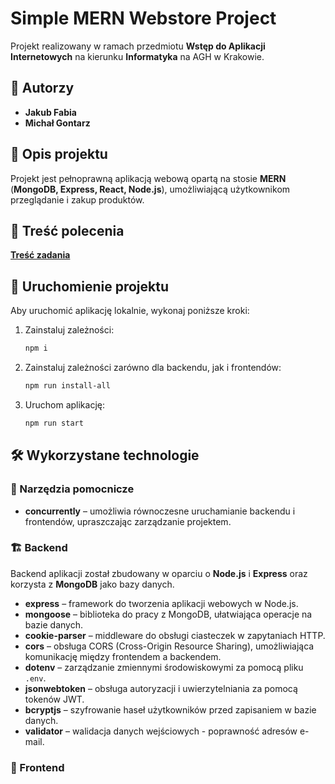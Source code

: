 # Simple MERN Webstore Project

Projekt realizowany w ramach przedmiotu **Wstęp do Aplikacji Internetowych** na kierunku **Informatyka** na AGH w Krakowie.

## 📌 Autorzy

- **Jakub Fabia**
- **Michał Gontarz**

## 📖 Opis projektu

Projekt jest pełnoprawną aplikacją webową opartą na stosie **MERN** (**MongoDB, Express, React, Node.js**), umożliwiającą użytkownikom przeglądanie i zakup produktów.

## 📜 Treść polecenia

[**Treść zadania**](/)

## 🚀 Uruchomienie projektu

Aby uruchomić aplikację lokalnie, wykonaj poniższe kroki:

1. Zainstaluj zależności:
   ```bash
   npm i
   ```
2. Zainstaluj zależności zarówno dla backendu, jak i frontendów:
    ```bash
    npm run install-all
    ```
3. Uruchom aplikację:
    ```bash
    npm run start
    ```

## 🛠 Wykorzystane technologie

### 📌 Narzędzia pomocnicze

- **concurrently** – umożliwia równoczesne uruchamianie backendu i frontendów, upraszczając zarządzanie projektem.

### 🏗 Backend

Backend aplikacji został zbudowany w oparciu o **Node.js** i **Express** oraz korzysta z **MongoDB** jako bazy danych.


- **express** – framework do tworzenia aplikacji webowych w Node.js.
- **mongoose** – biblioteka do pracy z MongoDB, ułatwiająca operacje na bazie danych.
- **cookie-parser** – middleware do obsługi ciasteczek w zapytaniach HTTP.
- **cors** – obsługa CORS (Cross-Origin Resource Sharing), umożliwiająca komunikację między frontendem a backendem.
- **dotenv** – zarządzanie zmiennymi środowiskowymi za pomocą pliku `.env`.
- **jsonwebtoken** – obsługa autoryzacji i uwierzytelniania za pomocą tokenów JWT.
- **bcryptjs** – szyfrowanie haseł użytkowników przed zapisaniem w bazie danych.
- **validator** – walidacja danych wejściowych - poprawność adresów e-mail.

### 🎨 Frontend

